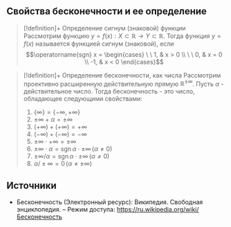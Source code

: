 ## Свойства бесконечности и ее определение
> [!definition]+ Определение сигнум (знаковой) функции
> Рассмотрим функцию $y=f(x):X \subset \mathbb{R}\rightarrow Y \subset \mathbb{R}$. Тогда функция $y=f(x)$ называется функцией сигнум (знаковой), если $$\operatorname{sgn} x = \begin{cases} \ \ 1, & x > 0 \\ \ \ 0, & x = 0 \\ -1, & x < 0 \end{cases}$$

> [!definition]+ Определение бесконечности, как числа
> Рассмотрим проективно расширенную действительную прямую $\mathbb{R^{\pm\infty}}$. Пусть $\alpha$ - действительное число. Тогда бесконечность - это число, обладающее следующими свойствами:
> 1. $\{\infty\} = \{-\infty, +\infty\}$
> 2. $\pm \infty + \alpha = \pm \infty$
> 3. $(+\infty) + (+\infty) = +\infty$
> 4. $(-\infty) + (-\infty) = -\infty$
> 5. $\pm \infty \cdot +\infty = \pm \infty$
> 6. $\pm \infty \cdot \alpha = \operatorname{sgn}\alpha \cdot \pm{\infty} \, (\alpha \ne 0)$
> 7. $\pm \infty \big / \alpha = \operatorname{sgn}\alpha \cdot \pm \infty \, (\alpha \ne 0)$
> 8. $\alpha\big / \pm \infty = 0 \, (\alpha \ne \pm \infty)$

## Источники
* Бесконечность (Электронный ресурс): Википедия. Свободная энциклопедия. – Режим доступа: https://ru.wikipedia.org/wiki/Бесконечность